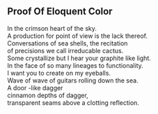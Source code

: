 Proof Of Eloquent Color
-----------------------
In the crimson heart of the sky.  
A production for point of view is the lack thereof.  
Conversations of sea shells, the recitation  
of precisions we call irreducable cactus.  
Some crystallize but I hear your graphite like light.  
In the face of so many lineages to functionality.  
I want you to create on my eyeballs.  
Wave of wave of guitars rolling down the sea.  
A door -like dagger  
cinnamon depths of dagger,  
transparent seams above a clotting reflection.  
